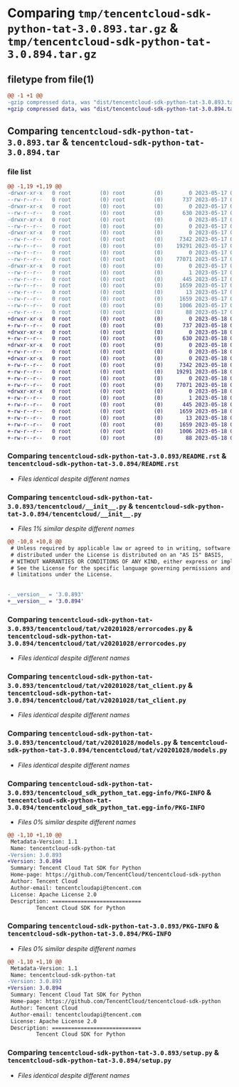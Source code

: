 # Comparing `tmp/tencentcloud-sdk-python-tat-3.0.893.tar.gz` & `tmp/tencentcloud-sdk-python-tat-3.0.894.tar.gz`

## filetype from file(1)

```diff
@@ -1 +1 @@
-gzip compressed data, was "dist/tencentcloud-sdk-python-tat-3.0.893.tar", last modified: Wed May 17 03:40:13 2023, max compression
+gzip compressed data, was "dist/tencentcloud-sdk-python-tat-3.0.894.tar", last modified: Thu May 18 00:36:40 2023, max compression
```

## Comparing `tencentcloud-sdk-python-tat-3.0.893.tar` & `tencentcloud-sdk-python-tat-3.0.894.tar`

### file list

```diff
@@ -1,19 +1,19 @@
-drwxr-xr-x   0 root         (0) root         (0)        0 2023-05-17 03:40:13.000000 tencentcloud-sdk-python-tat-3.0.893/
--rw-r--r--   0 root         (0) root         (0)      737 2023-05-17 03:40:13.000000 tencentcloud-sdk-python-tat-3.0.893/README.rst
-drwxr-xr-x   0 root         (0) root         (0)        0 2023-05-17 03:40:13.000000 tencentcloud-sdk-python-tat-3.0.893/tencentcloud/
--rw-r--r--   0 root         (0) root         (0)      630 2023-05-17 03:40:13.000000 tencentcloud-sdk-python-tat-3.0.893/tencentcloud/__init__.py
-drwxr-xr-x   0 root         (0) root         (0)        0 2023-05-17 03:40:13.000000 tencentcloud-sdk-python-tat-3.0.893/tencentcloud/tat/
--rw-r--r--   0 root         (0) root         (0)        0 2023-05-17 03:40:13.000000 tencentcloud-sdk-python-tat-3.0.893/tencentcloud/tat/__init__.py
-drwxr-xr-x   0 root         (0) root         (0)        0 2023-05-17 03:40:13.000000 tencentcloud-sdk-python-tat-3.0.893/tencentcloud/tat/v20201028/
--rw-r--r--   0 root         (0) root         (0)     7342 2023-05-17 03:40:13.000000 tencentcloud-sdk-python-tat-3.0.893/tencentcloud/tat/v20201028/errorcodes.py
--rw-r--r--   0 root         (0) root         (0)    19291 2023-05-17 03:40:13.000000 tencentcloud-sdk-python-tat-3.0.893/tencentcloud/tat/v20201028/tat_client.py
--rw-r--r--   0 root         (0) root         (0)        0 2023-05-17 03:40:13.000000 tencentcloud-sdk-python-tat-3.0.893/tencentcloud/tat/v20201028/__init__.py
--rw-r--r--   0 root         (0) root         (0)    77071 2023-05-17 03:40:13.000000 tencentcloud-sdk-python-tat-3.0.893/tencentcloud/tat/v20201028/models.py
-drwxr-xr-x   0 root         (0) root         (0)        0 2023-05-17 03:40:13.000000 tencentcloud-sdk-python-tat-3.0.893/tencentcloud_sdk_python_tat.egg-info/
--rw-r--r--   0 root         (0) root         (0)        1 2023-05-17 03:40:13.000000 tencentcloud-sdk-python-tat-3.0.893/tencentcloud_sdk_python_tat.egg-info/dependency_links.txt
--rw-r--r--   0 root         (0) root         (0)      445 2023-05-17 03:40:13.000000 tencentcloud-sdk-python-tat-3.0.893/tencentcloud_sdk_python_tat.egg-info/SOURCES.txt
--rw-r--r--   0 root         (0) root         (0)     1659 2023-05-17 03:40:13.000000 tencentcloud-sdk-python-tat-3.0.893/tencentcloud_sdk_python_tat.egg-info/PKG-INFO
--rw-r--r--   0 root         (0) root         (0)       13 2023-05-17 03:40:13.000000 tencentcloud-sdk-python-tat-3.0.893/tencentcloud_sdk_python_tat.egg-info/top_level.txt
--rw-r--r--   0 root         (0) root         (0)     1659 2023-05-17 03:40:13.000000 tencentcloud-sdk-python-tat-3.0.893/PKG-INFO
--rw-r--r--   0 root         (0) root         (0)     1006 2023-05-17 03:40:13.000000 tencentcloud-sdk-python-tat-3.0.893/setup.py
--rw-r--r--   0 root         (0) root         (0)       88 2023-05-17 03:40:13.000000 tencentcloud-sdk-python-tat-3.0.893/setup.cfg
+drwxr-xr-x   0 root         (0) root         (0)        0 2023-05-18 00:36:40.000000 tencentcloud-sdk-python-tat-3.0.894/
+-rw-r--r--   0 root         (0) root         (0)      737 2023-05-18 00:36:40.000000 tencentcloud-sdk-python-tat-3.0.894/README.rst
+drwxr-xr-x   0 root         (0) root         (0)        0 2023-05-18 00:36:40.000000 tencentcloud-sdk-python-tat-3.0.894/tencentcloud/
+-rw-r--r--   0 root         (0) root         (0)      630 2023-05-18 00:36:40.000000 tencentcloud-sdk-python-tat-3.0.894/tencentcloud/__init__.py
+drwxr-xr-x   0 root         (0) root         (0)        0 2023-05-18 00:36:40.000000 tencentcloud-sdk-python-tat-3.0.894/tencentcloud/tat/
+-rw-r--r--   0 root         (0) root         (0)        0 2023-05-18 00:36:40.000000 tencentcloud-sdk-python-tat-3.0.894/tencentcloud/tat/__init__.py
+drwxr-xr-x   0 root         (0) root         (0)        0 2023-05-18 00:36:40.000000 tencentcloud-sdk-python-tat-3.0.894/tencentcloud/tat/v20201028/
+-rw-r--r--   0 root         (0) root         (0)     7342 2023-05-18 00:36:40.000000 tencentcloud-sdk-python-tat-3.0.894/tencentcloud/tat/v20201028/errorcodes.py
+-rw-r--r--   0 root         (0) root         (0)    19291 2023-05-18 00:36:40.000000 tencentcloud-sdk-python-tat-3.0.894/tencentcloud/tat/v20201028/tat_client.py
+-rw-r--r--   0 root         (0) root         (0)        0 2023-05-18 00:36:40.000000 tencentcloud-sdk-python-tat-3.0.894/tencentcloud/tat/v20201028/__init__.py
+-rw-r--r--   0 root         (0) root         (0)    77071 2023-05-18 00:36:40.000000 tencentcloud-sdk-python-tat-3.0.894/tencentcloud/tat/v20201028/models.py
+drwxr-xr-x   0 root         (0) root         (0)        0 2023-05-18 00:36:40.000000 tencentcloud-sdk-python-tat-3.0.894/tencentcloud_sdk_python_tat.egg-info/
+-rw-r--r--   0 root         (0) root         (0)        1 2023-05-18 00:36:40.000000 tencentcloud-sdk-python-tat-3.0.894/tencentcloud_sdk_python_tat.egg-info/dependency_links.txt
+-rw-r--r--   0 root         (0) root         (0)      445 2023-05-18 00:36:40.000000 tencentcloud-sdk-python-tat-3.0.894/tencentcloud_sdk_python_tat.egg-info/SOURCES.txt
+-rw-r--r--   0 root         (0) root         (0)     1659 2023-05-18 00:36:40.000000 tencentcloud-sdk-python-tat-3.0.894/tencentcloud_sdk_python_tat.egg-info/PKG-INFO
+-rw-r--r--   0 root         (0) root         (0)       13 2023-05-18 00:36:40.000000 tencentcloud-sdk-python-tat-3.0.894/tencentcloud_sdk_python_tat.egg-info/top_level.txt
+-rw-r--r--   0 root         (0) root         (0)     1659 2023-05-18 00:36:40.000000 tencentcloud-sdk-python-tat-3.0.894/PKG-INFO
+-rw-r--r--   0 root         (0) root         (0)     1006 2023-05-18 00:36:40.000000 tencentcloud-sdk-python-tat-3.0.894/setup.py
+-rw-r--r--   0 root         (0) root         (0)       88 2023-05-18 00:36:40.000000 tencentcloud-sdk-python-tat-3.0.894/setup.cfg
```

### Comparing `tencentcloud-sdk-python-tat-3.0.893/README.rst` & `tencentcloud-sdk-python-tat-3.0.894/README.rst`

 * *Files identical despite different names*

### Comparing `tencentcloud-sdk-python-tat-3.0.893/tencentcloud/__init__.py` & `tencentcloud-sdk-python-tat-3.0.894/tencentcloud/__init__.py`

 * *Files 1% similar despite different names*

```diff
@@ -10,8 +10,8 @@
 # Unless required by applicable law or agreed to in writing, software
 # distributed under the License is distributed on an "AS IS" BASIS,
 # WITHOUT WARRANTIES OR CONDITIONS OF ANY KIND, either express or implied.
 # See the License for the specific language governing permissions and
 # limitations under the License.
 
 
-__version__ = '3.0.893'
+__version__ = '3.0.894'
```

### Comparing `tencentcloud-sdk-python-tat-3.0.893/tencentcloud/tat/v20201028/errorcodes.py` & `tencentcloud-sdk-python-tat-3.0.894/tencentcloud/tat/v20201028/errorcodes.py`

 * *Files identical despite different names*

### Comparing `tencentcloud-sdk-python-tat-3.0.893/tencentcloud/tat/v20201028/tat_client.py` & `tencentcloud-sdk-python-tat-3.0.894/tencentcloud/tat/v20201028/tat_client.py`

 * *Files identical despite different names*

### Comparing `tencentcloud-sdk-python-tat-3.0.893/tencentcloud/tat/v20201028/models.py` & `tencentcloud-sdk-python-tat-3.0.894/tencentcloud/tat/v20201028/models.py`

 * *Files identical despite different names*

### Comparing `tencentcloud-sdk-python-tat-3.0.893/tencentcloud_sdk_python_tat.egg-info/PKG-INFO` & `tencentcloud-sdk-python-tat-3.0.894/tencentcloud_sdk_python_tat.egg-info/PKG-INFO`

 * *Files 0% similar despite different names*

```diff
@@ -1,10 +1,10 @@
 Metadata-Version: 1.1
 Name: tencentcloud-sdk-python-tat
-Version: 3.0.893
+Version: 3.0.894
 Summary: Tencent Cloud Tat SDK for Python
 Home-page: https://github.com/TencentCloud/tencentcloud-sdk-python
 Author: Tencent Cloud
 Author-email: tencentcloudapi@tencent.com
 License: Apache License 2.0
 Description: ============================
         Tencent Cloud SDK for Python
```

### Comparing `tencentcloud-sdk-python-tat-3.0.893/PKG-INFO` & `tencentcloud-sdk-python-tat-3.0.894/PKG-INFO`

 * *Files 0% similar despite different names*

```diff
@@ -1,10 +1,10 @@
 Metadata-Version: 1.1
 Name: tencentcloud-sdk-python-tat
-Version: 3.0.893
+Version: 3.0.894
 Summary: Tencent Cloud Tat SDK for Python
 Home-page: https://github.com/TencentCloud/tencentcloud-sdk-python
 Author: Tencent Cloud
 Author-email: tencentcloudapi@tencent.com
 License: Apache License 2.0
 Description: ============================
         Tencent Cloud SDK for Python
```

### Comparing `tencentcloud-sdk-python-tat-3.0.893/setup.py` & `tencentcloud-sdk-python-tat-3.0.894/setup.py`

 * *Files identical despite different names*


